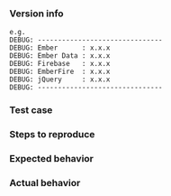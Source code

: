 <!--

Thank you for contributing to the Firebase community!

Have a usage question?
=======================
We get lots of those and we love helping you, but GitHub is not the best place for them. Issues
which just ask about usage will be closed. Here are some resources to get help:

- Start with the quickstart: https://www.firebase.com/docs/web/libraries/ember/quickstart.html
- Go through the tutorial: https://www.firebase.com/docs/web/libraries/ember/guide.html
- Read the full API reference: https://www.firebase.com/docs/web/libraries/ember/api.html
- See the example app: https://github.com/firebase/emberfire/tree/master/tests/dummy

If our docs and examples don't help, you can reach us through one of the following channels:

- Ask a question with the #firebase and #emberfire tags on Stack Overflow: https://stackoverflow.com/questions/ask?tags=emberfire,firebase
- Start a new thread on the Firebase Google Group: https://groups.google.com/forum/#!forum/firebase-talk
- Join the Firebase Slack community: https://firebase-community.slack.com

**Please avoid double posting across multiple channels!**

Think you found a bug?
=======================
Yeah, we're definitely not perfect! Please use the bug report template below and include a minimal repro when opening the issue.


Have a feature request?
========================
Great, we love hearing how we can improve our products! Just remove the template below and provide an explanation of your feature request. Provide code samples if applicable. Try to think about what it will allow you to do that you can't do today? How will it make current workarounds straightforward? What potential bugs and edge cases does it help to avoid?

-->


### Version info

<!-- What versions of the following libraries are you using? Note that your issue may already be fixed in the latest versions. You can paste the version listing from the browser dev console here. -->


```
e.g.
DEBUG: -------------------------------
DEBUG: Ember      : x.x.x
DEBUG: Ember Data : x.x.x
DEBUG: Firebase   : x.x.x
DEBUG: EmberFire  : x.x.x
DEBUG: jQuery     : x.x.x
DEBUG: -------------------------------
```

### Test case

<!-- Provide a minimal, complete, and verifiable example (http://stackoverflow.com/help/mcve) using either Plunker (http://plnkr.co/) or JSFiddle (https://jsfiddle.net/). -->


### Steps to reproduce

<!-- Provide the steps needed to reproduce the issue given the above test case. -->


### Expected behavior

<!-- What is the expected behavior? -->


### Actual behavior

<!-- What is the actual behavior? -->

